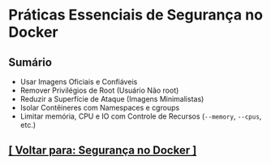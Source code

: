 # Práticas Essenciais de Segurança no Docker

## Sumário

- Usar Imagens Oficiais e Confiáveis
- Remover Privilégios de Root (Usuário Não root)
- Reduzir a Superfície de Ataque (Imagens Minimalistas)
- Isolar Contêineres com Namespaces e cgroups
- Limitar memória, CPU e IO com Controle de Recursos (`--memory`, `--cpus`, etc.)

## [[ Voltar para: Segurança no Docker ]](../seguranca-docker.md)